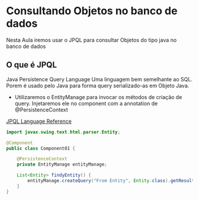# Consultando Objetos no banco de dados
Nesta Aula iremos usar o JPQL para consultar Objetos do tipo java no banco de dados

## O que é JPQL
Java Persistence Query Language
Uma linguagem bem semelhante ao SQL. Porem é usado pelo Java para forma query serializado-as em Objeto Java.

- Utilizaremos o EntityManage para invocar os métodos de criação de query. Injetaremos ele no component com a annotation
de @PersistenceContext

[JPQL Language Reference](https://docs.oracle.com/cd/E11035_01/kodo41/full/html/ejb3_langref.html)

```java
import javax.swing.text.html.parser.Entity;

@Component
public class Component01 {

    @PersistenceContext
    private EntityManage entityManage;

    List<Entity> findyEntity() {
        entityManage.createQuery("From Entity", Entity.class).getResultList();
    }
}
```
